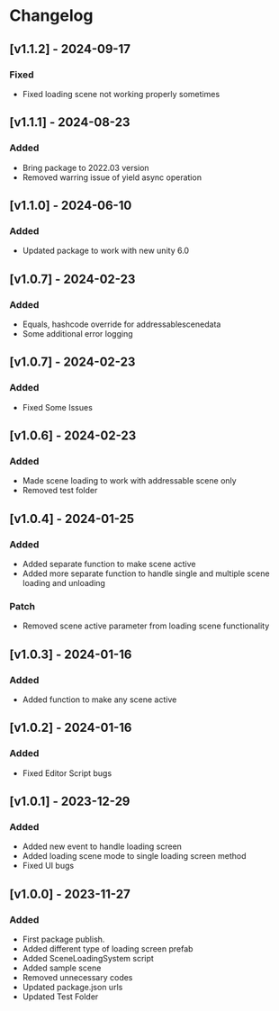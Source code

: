 # Changelog

## [v1.1.2] - 2024-09-17

### Fixed

- Fixed loading scene not working properly sometimes


## [v1.1.1] - 2024-08-23

### Added

- Bring package to 2022.03 version
- Removed warring issue of yield async operation 


## [v1.1.0] - 2024-06-10

### Added

- Updated package to work with new unity 6.0


## [v1.0.7] - 2024-02-23

### Added

- Equals, hashcode override for addressablescenedata
- Some additional error logging


## [v1.0.7] - 2024-02-23

### Added

- Fixed Some Issues



## [v1.0.6] - 2024-02-23

### Added

- Made scene loading to work with addressable scene only
- Removed test folder

## [v1.0.4] - 2024-01-25

### Added

- Added separate function to make scene active
- Added more separate function to handle single and multiple scene loading and unloading

### Patch

- Removed scene active parameter from loading scene functionality


## [v1.0.3] - 2024-01-16

### Added

- Added function to make any scene active


## [v1.0.2] - 2024-01-16

### Added

- Fixed Editor Script bugs

## [v1.0.1] - 2023-12-29

### Added

- Added new event to handle loading screen
- Added loading scene mode to single loading screen method 
- Fixed UI bugs




## [v1.0.0] - 2023-11-27

### Added

- First package publish.
- Added different type of loading screen prefab
- Added SceneLoadingSystem script
- Added sample scene
- Removed unnecessary codes
- Updated package.json urls
- Updated Test Folder
